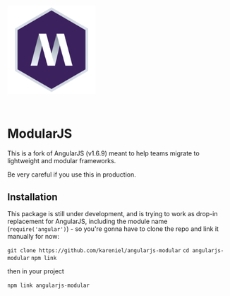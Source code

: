 <h1 align="center">
  <br>
  <a href="https://github.com/kareniel/ModularJS">
    <img style="display: block" alt="ModularJS" width="200" src="ModularJS.svg">
  </a>
  <br>
</h1>


ModularJS
=========

This is a fork of AngularJS (v1.6.9) meant to help teams migrate to lightweight and modular frameworks.

Be very careful if you use this in production.



## Installation


This package is still under development, and is trying to work as drop-in replacement for AngularJS, including the module name (`require('angular')`) - so you're gonna have to clone the repo and link it manually for now:

`git clone https://github.com/kareniel/angularjs-modular` 
`cd angularjs-modular` 
`npm link` 
 
then in your project

`npm link angularjs-modular` 
